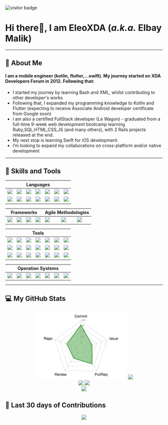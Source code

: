 ![visitor badge](https://visitor-badge.glitch.me/badge?page_id=EleoXDA.visitor-badge&left_color=red&right_color=green&left_text=Number%20of%20Visitors)
# **Hi there👋, I am EleoXDA (*a.k.a.* Elbay Malik)**
  
---
## :information_desk_person:  About Me
#### I am a mobile engineer (kotlin, flutter,...swift). My journey started on XDA Developers Forum in 2012. Following that:

- I started my journey by learning Bash and XML, whilst contributing to other developer's works
- Following that, I expanded my programming knowledge to Kotlin and Flutter (expecting to receive Associate Android developer certificate from Google soon)
- I am also a certified FullStack developer (Le Wagon) - graduated from a full-time 9-week web development bootcamp learning Ruby,SQL,HTML,CSS,JS (and many others), with 2 Rails projects released at the end.
- My next stop is learning Swift for iOS development.
- I’m looking to expand my collaborations on cross-platform and/or native development

---

## :wrench:  Skills and Tools
<div align="center">
<table>
  <thead>
    <tr>
      <th colspan="7">Languages</th>
    </tr>
  </thead>
  <tr>
    <td> <img height=50 src="https://cdn.jsdelivr.net/gh/devicons/devicon/icons/kotlin/kotlin-original.svg"/> </td><td> <img height=50 src="https://cdn.jsdelivr.net/gh/devicons/devicon/icons/ruby/ruby-original.svg"/> </td><td> <img height=50 src="https://cdn.jsdelivr.net/gh/devicons/devicon/icons/dart/dart-original.svg"/> </td><td> <img height=50 src="https://cdn.jsdelivr.net/gh/devicons/devicon/icons/javascript/javascript-plain.svg"/> </td><td> <img height=50 src="https://cdn.jsdelivr.net/gh/devicons/devicon/icons/css3/css3-original.svg"/> </td><td> <img height=50 src="https://cdn.jsdelivr.net/gh/devicons/devicon/icons/html5/html5-original.svg"/> </td><td> <img height=50 src="https://cdn.jsdelivr.net/gh/devicons/devicon/icons/postgresql/postgresql-original.svg"/> </td></tr><tr><td> <img height=50 src="https://cdn.jsdelivr.net/gh/devicons/devicon/icons/sqlite/sqlite-original.svg"/> </td><td> <img height=50 src="https://cdn.jsdelivr.net/gh/devicons/devicon/icons/bash/bash-original.svg"/> </td><td> <img height=50 src="https://user-images.githubusercontent.com/27622683/192120006-9901e9c3-7567-4c2b-85b9-b414dc8445cb.png"/> </td><td> <img height=50 src="https://cdn.jsdelivr.net/gh/devicons/devicon/icons/markdown/markdown-original.svg"/> </td><td> <img height=50 src="https://cdn.jsdelivr.net/gh/devicons/devicon/icons/java/java-original.svg"/> </td><td> <img height=50 src="https://cdn.jsdelivr.net/gh/devicons/devicon/icons/python/python-original.svg"/> </td><td> <img height=50 src="https://cdn.jsdelivr.net/gh/devicons/devicon/icons/react/react-original.svg"/> </td>
  </tr>
 </table>

 <table>
    <thead>
    <tr>
      <th colspan="4">Frameworks</th>
      <th colspan="3">Agile Methodologies</th>
    </tr>
  </thead>
   <tr>
    <td><img height=50 src="https://cdn.jsdelivr.net/gh/devicons/devicon/icons/rails/rails-original-wordmark.svg"/> </td><td> <img height=50 src="https://cdn.jsdelivr.net/gh/devicons/devicon/icons/flutter/flutter-original.svg"/> </td><td> <img height=50 src="https://cdn.jsdelivr.net/gh/devicons/devicon/icons/bootstrap/bootstrap-original.svg"/> </td><td> <img height=50 src="https://cdn.jsdelivr.net/gh/devicons/devicon/icons/sass/sass-original.svg"/> </td><td><img height=50 src="https://user-images.githubusercontent.com/27622683/192119071-da8aff75-02b1-4c6d-8232-507b9454cd49.png"/></td><td><img height=50 src="https://user-images.githubusercontent.com/27622683/192119213-9a958b20-d3ba-460e-935f-dccb6a3de7e6.png"/></td><td><img height=50 src="https://user-images.githubusercontent.com/27622683/192119394-0284fdfc-3ad2-460c-8b57-5ed13a2cbfc0.png"/></td>
  </tr>
 </table>
 <table>
   <thead>
   <tr>
     <th colspan="7">Tools</th>
    </tr>
  </thead>
  <tr>
    <td><img height=50 src="https://cdn.jsdelivr.net/gh/devicons/devicon/icons/webpack/webpack-original.svg"/> </td><td> <img height=50 src="https://cdn.jsdelivr.net/gh/devicons/devicon/icons/heroku/heroku-original.svg"/> </td><td> <img height=50 src="https://cdn.jsdelivr.net/gh/devicons/devicon/icons/figma/figma-original.svg"/> </td><td> <img height=50 src="https://cdn.jsdelivr.net/gh/devicons/devicon/icons/rspec/rspec-original.svg"/> </td><td> <img height=50 src="https://cdn.jsdelivr.net/gh/devicons/devicon/icons/git/git-original.svg"/> </td><td> <img height=50 src="https://cdn.jsdelivr.net/gh/devicons/devicon/icons/github/github-original.svg"/> </td><td> <img height=50 src="https://cdn.jsdelivr.net/gh/devicons/devicon/icons/gitlab/gitlab-original.svg"/> </td></tr><tr><td> <img height=50 src="https://cdn.jsdelivr.net/gh/devicons/devicon/icons/androidstudio/androidstudio-original.svg"/> </td><td> <img height=50 src="https://cdn.jsdelivr.net/gh/devicons/devicon/icons/intellij/intellij-original.svg"/> </td><td> <img height=50 src="https://cdn.jsdelivr.net/gh/devicons/devicon/icons/vscode/vscode-original.svg"/> </td><td> <img height=50 src="https://cdn.jsdelivr.net/gh/devicons/devicon/icons/visualstudio/visualstudio-plain.svg"/> </td><td> <img height=50 src="https://cdn.jsdelivr.net/gh/devicons/devicon/icons/vim/vim-original.svg"/> </td> <td> <img height=50 src="https://cdn.jsdelivr.net/gh/devicons/devicon/icons/googlecloud/googlecloud-original.svg"/> </td> <td> <img height=50 src="https://cdn.jsdelivr.net/gh/devicons/devicon/icons/codepen/codepen-plain.svg"/> </td></tr><tr><td> <img height=50 src="https://cdn.jsdelivr.net/gh/devicons/devicon/icons/docker/docker-original.svg"/> </td><td> <img height=50 src="https://cdn.jsdelivr.net/gh/devicons/devicon/icons/eslint/eslint-original.svg"/> </td><td> <img height=50 src="https://cdn.jsdelivr.net/gh/devicons/devicon/icons/gradle/gradle-plain.svg"/> </td><td> <img height=50 src="https://cdn.jsdelivr.net/gh/devicons/devicon/icons/jenkins/jenkins-line.svg"/> </td><td> <img height=50 src="https://cdn.jsdelivr.net/gh/devicons/devicon/icons/jetbrains/jetbrains-original.svg"/> </td><td> <img height=50 src="https://cdn.jsdelivr.net/gh/devicons/devicon/icons/jira/jira-original.svg"/> </td><td> <img height=50 src="https://cdn.jsdelivr.net/gh/devicons/devicon/icons/yarn/yarn-original.svg"/>
    </td> 
  </tr>
</table>
 <table>
    <thead>
    <tr>
      <th colspan="7">Operation Systems</th>
    </tr>
  </thead>
   <tr>
    <td><img height=50 src="https://cdn.jsdelivr.net/gh/devicons/devicon/icons/windows8/windows8-original.svg"/> </td><td> <img height=50 src="https://cdn.jsdelivr.net/gh/devicons/devicon/icons/linux/linux-original.svg"/> </td><td> <img height=50 src="https://cdn.jsdelivr.net/gh/devicons/devicon/icons/android/android-original.svg"/> </td><td> <img height=50 src="https://cdn.jsdelivr.net/gh/devicons/devicon/icons/ubuntu/ubuntu-plain.svg"/> </td><td> <img height=50 src="https://cdn.jsdelivr.net/gh/devicons/devicon/icons/debian/debian-plain.svg"/> </td><td> <img height=50 src="https://cdn.jsdelivr.net/gh/devicons/devicon/icons/fedora/fedora-plain.svg"/> </td><td> <img height=50 src="https://cdn.jsdelivr.net/gh/devicons/devicon/icons/chrome/chrome-original.svg"/> </td>
  </tr>
 </table>
</div>

---

## :computer:  My GitHub Stats
<div align="center">
     <!--img height="180em" src="profile-3d-contrib/pie_lang_only.svg"-->
    <img height="220em" src="profile-3d-contrib/radar_contrib_only.svg"/>
    <img height="180em" src="https://github-profile-summary-cards.vercel.app/api/cards/stats?username=eleoxda&theme=github"/>
</div>
<div align="center">
    <img height="180em" src="https://github-profile-summary-cards.vercel.app/api/cards/most-commit-language?username=eleoxda"/>
    <img height="180em" src="https://github-profile-summary-cards.vercel.app/api/cards/repos-per-language?username=eleoxda"/>
</div>
<div align="center">
    <!--img height="220em" src="https://github-readme-stats.vercel.app/api/top-langs/?username=EleoXDA&langs_count=10&layout=compact&hide=c%2B%2B,CMake,C"-->
</div>
<div align="center">
    <img height="180em" src="https://streak-stats.demolab.com/?user=EleoXDA&currStreakNum=000000&fire=orange&sideLabels=000date_format=[Y.]n.j)"/>
</div>

## :abacus: Last 30 days of Contributions
<div align="center">
  <img width="1000em" style="margin-top: 0px" src="https://eleo-readme-activity-graph.herokuapp.com/graph?username=EleoXDA&bg_color=ffffff&color=000000&line=4c9d9e&point=ff0000&area=true&hide_border=true&hide_title=true"/>
</div>
